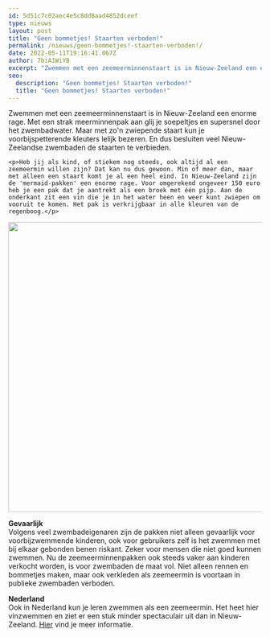 ```yaml
---
id: 5d51c7c02aec4e5c8dd8aad4852dceef
type: nieuws
layout: post
title: "Geen bommetjes! Staarten verboden!"
permalink: /nieuws/geen-bommetjes!-staarten-verboden!/
date: 2022-05-11T19:16:41.067Z
author: 7biA1WiYB
excerpt: "Zwemmen met een zeemeerminnenstaart is in Nieuw-Zeeland een enorme rage. Met een strak meerminnenpak aan glij je soepeltjes en supersnel door het zwembadwater. Maar met zo'n zwiepende staart kun je voorbijspetterende kleuters lelijk bezeren. En dus besluiten veel Nieuw-Zeelandse zwembaden de staarten te verbieden.  "
seo:
  description: "Geen bommetjes! Staarten verboden!"
  title: "Geen bommetjes! Staarten verboden!"
---
```

Zwemmen met een zeemeerminnenstaart is in Nieuw-Zeeland een enorme rage. Met een strak meerminnenpak aan glij je soepeltjes en supersnel door het zwembadwater. Maar met zo'n zwiepende staart kun je voorbijspetterende kleuters lelijk bezeren. En dus besluiten veel Nieuw-Zeelandse zwembaden de staarten te verbieden.  

    <p>Heb jij als kind, of stiekem nog steeds, ook altijd al een zeemeermin willen zijn? Dat kan nu dus gewoon. Min of meer dan, maar met alleen een staart komt je al een heel eind. In Nieuw-Zeeland zijn de 'mermaid-pakken' een enorme rage. Voor omgerekend ongeveer 150 euro heb je een pak dat je aantrekt als een broek met één pijp. Aan de onderkant zit een vin die je in het water heen en weer kunt zwiepen om vooruit te komen. Het pak is verkrijgbaar in alle kleuren van de regenboog.</p>
<p><div class="media media-element-container media-default"><div id="file-15289" class="file file-image file-image-jpeg">

        
  
  <div class="content">
    <img height="577" width="850" class="media-element file-default" src="https://7dagen.netlify.app/sites/default/files/ANP-31599857kl.jpg" alt="">  </div>

  
</div>
</div>
<p><strong>Gevaarlijk</strong><br>Volgens veel zwembadeigenaren zijn de pakken niet alleen gevaarlijk voor voorbijzwemmende kinderen, ook voor gebruikers zelf is het zwemmen met bij elkaar gebonden benen riskant. Zeker voor mensen die niet goed kunnen zwemmen. Nu de zeemeerminnenpakken ook steeds vaker aan kinderen verkocht worden, is voor zwembaden de maat vol. Niet alleen rennen en bommetjes maken, maar ook verkleden als zeemeermin is voortaan in publieke zwembaden verboden.</p>
<p><strong>Nederland</strong><br>Ook in Nederland kun je leren zwemmen als een zeemeermin. Het heet hier vinzwemmen en ziet er een stuk minder spectaculair uit dan in Nieuw-Zeeland. <a href="http://www.vinzwemmen.nl/">Hier</a> vind je meer informatie.</p>  
